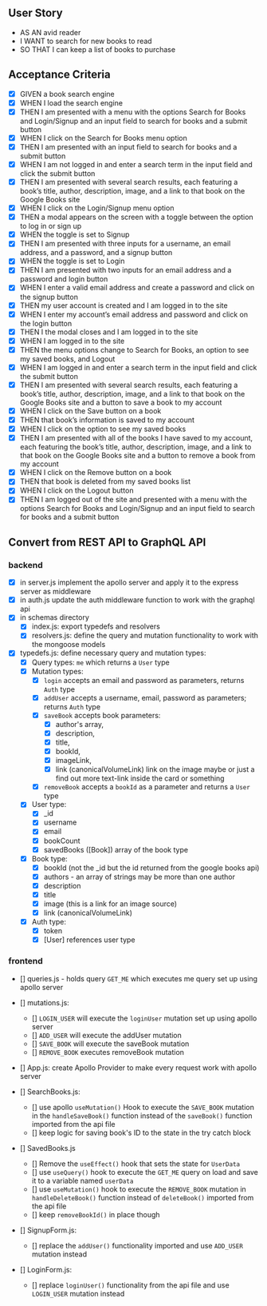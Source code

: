 ## User Story

* AS AN avid reader
* I WANT to search for new books to read
* SO THAT I can keep a list of books to purchase

## Acceptance Criteria

* [x] GIVEN a book search engine
* [x] WHEN I load the search engine
* [x] THEN I am presented with a menu with the options Search for Books and Login/Signup and an input field to search for books and a submit button
* [x] WHEN I click on the Search for Books menu option
* [x] THEN I am presented with an input field to search for books and a submit button
* [x] WHEN I am not logged in and enter a search term in the input field and click the submit button
* [x] THEN I am presented with several search results, each featuring a book’s title, author, description, image, and a link to that book on the Google Books site
* [x] WHEN I click on the Login/Signup menu option
* [x] THEN a modal appears on the screen with a toggle between the option to log in or sign up
* [x] WHEN the toggle is set to Signup
* [x] THEN I am presented with three inputs for a username, an email address, and a password, and a signup button
* [x] WHEN the toggle is set to Login
* [x] THEN I am presented with two inputs for an email address and a password and login button
* [x] WHEN I enter a valid email address and create a password and click on the signup button
* [x] THEN my user account is created and I am logged in to the site
* [x] WHEN I enter my account’s email address and password and click on the login button
* [x] THEN I the modal closes and I am logged in to the site
* [x] WHEN I am logged in to the site
* [x] THEN the menu options change to Search for Books, an option to see my saved books, and Logout
* [x] WHEN I am logged in and enter a search term in the input field and click the submit button
* [x] THEN I am presented with several search results, each featuring a book’s title, author, description, image, and a link to that book on the Google Books site and a button to save a book to my account
* [x] WHEN I click on the Save button on a book
* [x] THEN that book’s information is saved to my account
* [x] WHEN I click on the option to see my saved books
* [x] THEN I am presented with all of the books I have saved to my account, each featuring the book’s title, author, description, image, and a link to that book on the Google Books site and a button to remove a book from my account
* [x] WHEN I click on the Remove button on a book
* [x] THEN that book is deleted from my saved books list
* [x] WHEN I click on the Logout button
* [x] THEN I am logged out of the site and presented with a menu with the options Search for Books and Login/Signup and an input field to search for books and a submit button  

## Convert from REST API to GraphQL API

### backend

* [x] in server.js implement the apollo server and apply it to the express server as middleware
* [x] in auth.js update the auth middleware function to work with the graphql api
* [x] in schemas directory
  - [x] index.js: export typedefs and resolvers
  - [x] resolvers.js: define the query and mutation functionality to work with the mongoose models
* [x] typedefs.js: define necessary query and mutation types: 
  - [x] Query types: ```me``` which returns a ```User``` type
  - [x] Mutation types:
    * [x] ```login``` accepts an email and password as parameters, returns ```Auth``` type
    * [x] ```addUser``` accepts a username, email, password as parameters; returns ```Auth``` type
    * [x] ```saveBook``` accepts book parameters: 
      - [x] author's array, 
      - [x] description, 
      - [x] title, 
      - [x] bookId,
      - [x] imageLink,
      - [x] link (canonicalVolumeLink) link on the image maybe or just a find out more text-link inside the card or something
    * [x] ```removeBook``` accepts a ```bookId``` as a parameter and returns a ```User``` type
  - [x] User type:
    * [x] _id
    * [x] username
    * [x] email
    * [x] bookCount
    * [x] savedBooks ([Book]) array of the book type
  - [x] Book type: 
    * [x] bookId (not the _id but the id returned from the google books api)
    * [x] authors - an array of strings may be more than one author
    * [x] description
    * [x] title
    * [x] image (this is a link for an image source)
    * [x] link (canonicalVolumeLink)
  - [x] Auth type:
    * [x] token
    * [x] [User] references user type

### frontend

* [] queries.js - holds query ```GET_ME``` which executes me query set up using apollo server
* [] mutations.js: 
  - [] ```LOGIN_USER``` will execute the ```loginUser``` mutation set up using apollo server
  - [] ```ADD_USER``` will execute the addUser mutation
  - [] ```SAVE_BOOK``` will execute the saveBook mutation
  - [] ```REMOVE_BOOK``` executes removeBook mutation

* [] App.js: create Apollo Provider to make every request work with apollo server
* [] SearchBooks.js: 
  - [] use apollo ```useMutation()``` Hook to execute the ```SAVE_BOOK``` mutation in the ```handleSaveBook()``` function instead of the ```saveBook()``` function imported from the api file
  - [] keep logic for saving book's ID to the state in the try catch block
* [] SavedBooks.js
  - [] Remove the ```useEffect()``` hook that sets the state for ```UserData```
  - [] use ```useQuery()``` hook to execute the ```GET_ME``` query on load and save it to a variable named ```userData```
  - [] use ```useMutation()``` hook to execute the ```REMOVE_BOOK``` mutation in ```handleDeleteBook()``` function instead of ```deleteBook()``` imported from the api file
  - [] keep ```removeBookId()``` in place though
* [] SignupForm.js:
  - [] replace the ```addUser()``` functionality imported and use ```ADD_USER``` mutation instead
* [] LoginForm.js:
  - [] replace ```loginUser()``` functionality from the api file and use ```LOGIN_USER``` mutation instead